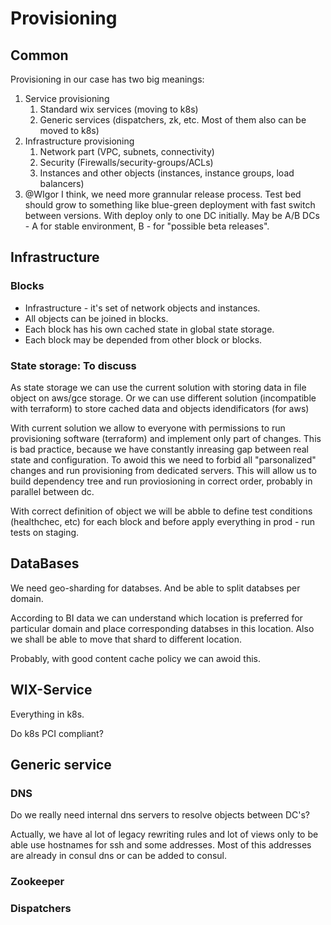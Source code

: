 # Provisioning

## Common

Provisioning in our case has two big meanings:

1. Service provisioning
   1. Standard wix services (moving to k8s)
   1. Generic services (dispatchers, zk, etc. Most of them also can be moved to k8s)
1. Infrastructure provisioning
   1. Network part (VPC, subnets, connectivity)
   1. Security (Firewalls/security-groups/ACLs)
   1. Instances and other objects (instances, instance groups, load balancers)
1. @WIgor I think, we need more grannular release process. Test bed should grow to something like blue-green deployment with fast switch between versions. With deploy only to one DC initially. May be A/B DCs - A for stable environment, B - for "possible beta releases".

## Infrastructure

### Blocks

* Infrastructure - it's set of network objects and instances.
* All objects can be joined in blocks.
* Each block has his own cached state in global state storage.
* Each block may be depended from other block or blocks.

### State storage: To discuss

As state storage we can use the current solution with storing data in file object on aws/gce storage. Or we can use different solution (incompatible with terraform) to store cached data and objects idendificators (for aws)

With current solution we allow to everyone with permissions to run provisioning software (terraform) and implement only part of changes. This is bad practice, because we have constantly inreasing gap between real state and configuration. To awoid this we need to forbid all "parsonalized" changes and run provisioning from dedicated servers. This will allow us to build dependency tree and run proviosioning in correct order, probably in parallel between dc.

With correct definition of object we will be abble to define test conditions (healthchec, etc) for each block and before apply everything in prod - run tests on staging.

## DataBases

We need geo-sharding for databses. And be able to split databses per domain.

According to BI data we can understand which location is preferred for particular domain and place corresponding databses in this location. Also we shall be able to move that shard to different location.

Probably, with good content cache policy we can awoid this.

## WIX-Service

Everything in k8s.

Do k8s PCI compliant?

## Generic service

### DNS

Do we really need internal dns servers to resolve objects between DC's?

Actually, we have al lot of legacy rewriting rules and lot of views only to be able use hostnames for ssh and some addresses. Most of this addresses are already in consul dns or can be added to consul.

### Zookeeper

### Dispatchers
